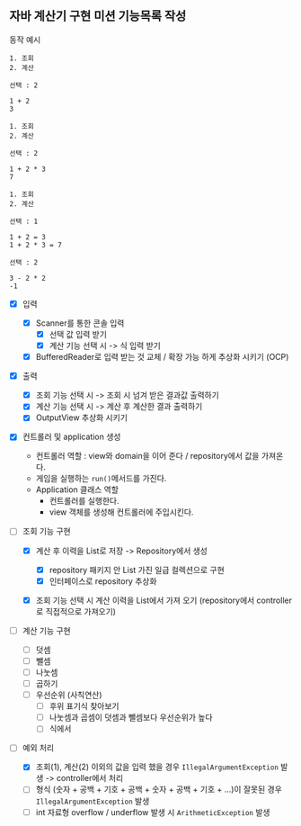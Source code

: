 
## 자바 계산기 구현 미션 기능목록 작성

동작 예시 
```
1. 조회
2. 계산

선택 : 2

1 + 2
3

1. 조회
2. 계산

선택 : 2

1 + 2 * 3
7

1. 조회
2. 계산

선택 : 1

1 + 2 = 3
1 + 2 * 3 = 7

선택 : 2

3 - 2 * 2
-1
```

- [x] 입력
  - [x] Scanner를 통한 콘솔 입력 
    - [x] 선택 값 입력 받기
    - [x] 계산 기능 선택 시 -> 식 입력 받기
  - [x] BufferedReader로 입력 받는 것 교체 / 확장 가능 하게 추상화 시키기 (OCP)
- [x] 출력
  - [x] 조회 기능 선택 시 -> 조회 시 넘겨 받은 결과값 출력하기
  - [x] 계산 기능 선택 시 -> 계산 후 계산한 결과 출력하기
  - [x] OutputView 추상화 시키기

- [x] 컨트롤러 및 application 생성
  - 컨트롤러 역할 : view와 domain을 이어 준다 / repository에서 값을 가져온다.
  - 게임을 실행하는 `run()`메서드를 가진다.
  - Application 클래스 역할
    - 컨트롤러를 실행한다.
    - view 객체를 생성해 컨트롤러에 주입시킨다.

- [ ] 조회 기능 구현
  - [x] 계산 후 이력을 List로 저장 -> Repository에서 생성
    - [x] repository 패키지 안 List 가진 일급 컬렉션으로 구현
    - [x] 인터페이스로 repository 추상화
  - [x] 조회 기능 선택 시 계산 이력을 List에서 가져 오기 (repository에서 controller로 직접적으로 가져오기)


- [ ] 계산 기능 구현
  - [ ] 덧셈
  - [ ] 뺄셈
  - [ ] 나눗셈
  - [ ] 곱하기
  - [ ] 우선순위 (사칙연산)
    - [ ] 후위 표기식 찾아보기 
    - [ ] 나눗셈과 곱셈이 덧셈과 뺄셈보다 우선순위가 높다
    - [ ] 식에서 

- [ ] 예외 처리
  - [x] 조회(1), 계산(2) 이외의 값을 입력 했을 경우 `IllegalArgumentException` 발생 -> controller에서 처리
  - [ ] 형식 (숫자 + 공백 +  기호 + 공백 + 숫자 + 공백  + 기호 + ...)이 잘못된 경우 `IllegalArgumentException` 발생
  - [ ] int 자료형 overflow / underflow 발생 시 `ArithmeticException` 발생